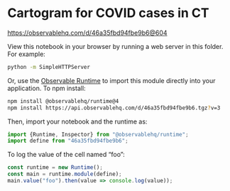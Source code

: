 # Cartogram for COVID cases in CT

https://observablehq.com/d/46a35fbd94fbe9b6@604

View this notebook in your browser by running a web server in this folder. For
example:

~~~sh
python -m SimpleHTTPServer
~~~

Or, use the [Observable Runtime](https://github.com/observablehq/runtime) to
import this module directly into your application. To npm install:

~~~sh
npm install @observablehq/runtime@4
npm install https://api.observablehq.com/d/46a35fbd94fbe9b6.tgz?v=3
~~~

Then, import your notebook and the runtime as:

~~~js
import {Runtime, Inspector} from "@observablehq/runtime";
import define from "46a35fbd94fbe9b6";
~~~

To log the value of the cell named “foo”:

~~~js
const runtime = new Runtime();
const main = runtime.module(define);
main.value("foo").then(value => console.log(value));
~~~
